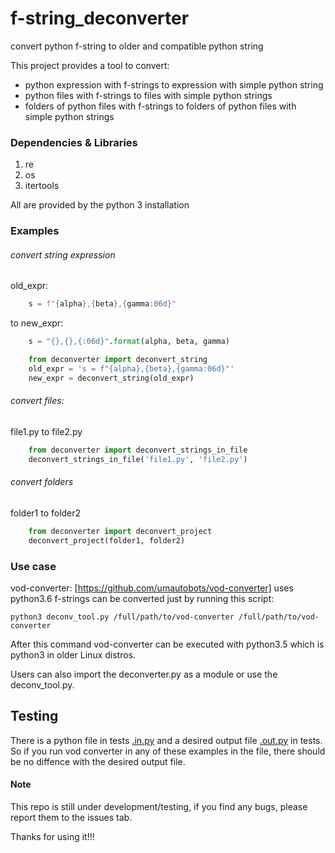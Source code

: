# f-string_deconverter
convert python f-string to older and compatible python string

This project provides a tool to convert:
* python expression with f-strings to expression with simple python string
* python files with f-strings to files with simple python strings
* folders of python files with f-strings to folders of python files with simple python strings
 
### Dependencies & Libraries
1. re
2. os
3. itertools

All are provided by the python 3 installation

### Examples
###### convert string expression
old_expr:
```python 
    s = f"{alpha},{beta},{gamma:06d}" 
``` 
to new_expr:
```python 
    s = "{},{},{:06d}".format(alpha, beta, gamma) 
```

```python
    from deconverter import deconvert_string
    old_expr = 's = f"{alpha},{beta},{gamma:06d}"'
    new_expr = deconvert_string(old_expr)
```

###### convert files:
file1.py to file2.py
```python
    from deconverter import deconvert_strings_in_file
    deconvert_strings_in_file('file1.py', 'file2.py')
```

###### convert folders
folder1 to folder2
```python
    from deconverter import deconvert_project
    deconvert_project(folder1, folder2)
```

### Use case
vod-converter: [https://github.com/umautobots/vod-converter] uses python3.6 f-strings
               can be converted just by running this script:
```Shell
python3 deconv_tool.py /full/path/to/vod-converter /full/path/to/vod-converter
```

After this command vod-converter can be executed with python3.5 which is python3 in
older Linux distros. 

Users can also import the deconverter.py as a module or use the deconv_tool.py.

## Testing
There is a python file in tests [.in.py](tests/examples.in.py) and a desired output file [.out.py](tests/examples.out.py) in tests. So if you run vod converter in any of these examples in the file, there should be no diffence with the desired output file.

#### Note
This repo is still under development/testing,
if you find any bugs, please report them to the issues tab.

Thanks for using it!!!

